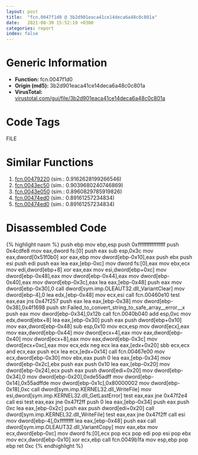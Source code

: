 ```yaml
---
layout: post
title:  "fcn.0047f1d0 @ 3b2d901eaca41ce14deca6a48c0c801a"
date:   2021-08-30 15:52:19 +0300
categories: report
index: false
---
```


# Generic Information
- **Function:** fcn.0047f1d0
- **Origin (md5):** 3b2d901eaca41ce14deca6a48c0c801a
- **VirusTotal:** [virustotal.com/gui/file/3b2d901eaca41ce14deca6a48c0c801a][virustotal_ref]

# Code Tags
<span class="tag" id="FILE">FILE</span>


# Similar Functions

1. [fcn.00479220][similar_1_ref] (sim.: 0.9162628199266546)
2. [fcn.0043ec50][similar_2_ref] (sim.: 0.9039680240746869)
3. [fcn.0043e050][similar_3_ref] (sim.: 0.8960829785919826)
4. [fcn.00474ed0][similar_4_ref] (sim.: 0.89161257234834)
5. [fcn.00474ed0][similar_5_ref] (sim.: 0.89161257234834)


# Disassembled Code

{% highlight nasm %}
push ebp
mov ebp,esp
push 0xffffffffffffffff
push 0x4cdfe8
mov eax,dword fs:[0]
push eax
sub esp,0x3c
mov eax,dword[0x51f0b0]
xor eax,ebp
mov dword[ebp-0x10],eax
push ebx
push esi
push edi
push eax
lea eax,[ebp-0xc]
mov dword fs:[0],eax
mov ebx,ecx
mov edi,dword[ebp+8]
xor eax,eax
mov esi,dword[ebp+0xc]
mov dword[ebp-0x48],eax
mov dword[ebp-0x44],eax
mov dword[ebp-0x40],eax
mov dword[ebp-0x3c],eax
lea eax,[ebp-0x48]
push eax
mov dword[ebp-0x30],0
call dword[sym.imp.OLEAUT32.dll_VariantClear]
mov dword[ebp-4],0
lea edx,[ebp-0x48]
mov ecx,esi
call fcn.00460e10
test eax,eax
jns 0x47f257
push eax
lea eax,[ebp-0x38]
mov dword[ebp-0x38],0x4f1698
push str.Failed_to_convert_string_to_safe_array__error__x
push eax
mov dword[ebp-0x34],0x12b
call fcn.0040b040
add esp,0xc
mov edx,dword[ebx+8]
lea eax,[ebp-0x30]
push eax
push dword[ebp+0x10]
mov eax,dword[ebp-0x48]
sub esp,0x10
mov ecx,esp
mov dword[ecx],eax
mov eax,dword[ebp-0x44]
mov dword[ecx+4],eax
mov eax,dword[ebp-0x40]
mov dword[ecx+8],eax
mov eax,dword[ebp-0x3c]
mov dword[ecx+0xc],eax
mov ecx,edx
neg ecx
lea eax,[edx+0x20]
sbb ecx,ecx
and ecx,eax
push ecx
lea ecx,[edx+0x14]
call fcn.00467e00
mov ecx,dword[ebp-0x30]
mov ebx,eax
push 0
lea eax,[ebp-0x34]
mov dword[ebp-0x2c],ebx
push eax
push 0x10
lea eax,[ebp-0x20]
mov dword[ebp-0x24],ecx
push eax
push dword[edi+0x20]
mov dword[ebp-0x34],0
mov dword[ebp-0x20],0xde55adff
mov dword[ebp-0x14],0x55adffde
mov dword[ebp-0x1c],0x80000002
mov dword[ebp-0x18],0xc
call dword[sym.imp.KERNEL32.dll_WriteFile]
mov esi,dword[sym.imp.KERNEL32.dll_GetLastError]
test eax,eax
jne 0x47f2e4
call esi
test eax,eax
jne 0x47f2ff
push 0
lea eax,[ebp-0x34]
push eax
push 0xc
lea eax,[ebp-0x2c]
push eax
push dword[edi+0x20]
call dword[sym.imp.KERNEL32.dll_WriteFile]
test eax,eax
jne 0x47f2ff
call esi
mov dword[ebp-4],0xffffffff
lea eax,[ebp-0x48]
push eax
call dword[sym.imp.OLEAUT32.dll_VariantCopy]
mov eax,ebx
mov ecx,dword[ebp-0xc]
mov dword fs:[0],ecx
pop ecx
pop edi
pop esi
pop ebx
mov ecx,dword[ebp-0x10]
xor ecx,ebp
call fcn.0049b1fa
mov esp,ebp
pop ebp
ret 0xc
{% endhighlight %}


[similar_1_ref]: /report/fcn.00479220@3b2d901eaca41ce14deca6a48c0c801a
[similar_2_ref]: /report/fcn.0043ec50@3b2d901eaca41ce14deca6a48c0c801a
[similar_3_ref]: /report/fcn.0043e050@3b2d901eaca41ce14deca6a48c0c801a
[similar_4_ref]: /report/fcn.00474ed0@fb9b7d22bc1c143ac66b0575cbdd088d
[similar_5_ref]: /report/fcn.00474ed0@912f1d013a0d6151bc7a7cef6da1b2a0
[virustotal_ref]: https://www.virustotal.com/gui/file/3b2d901eaca41ce14deca6a48c0c801a